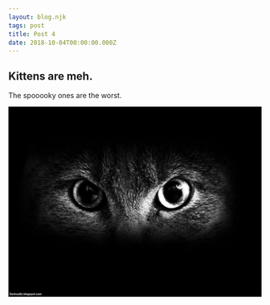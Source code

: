 ```yaml
---
layout: blog.njk
tags: post
title: Post 4
date: 2018-10-04T00:00:00.000Z
---
```


## Kittens are meh.

The spooooky ones are the worst.

![spooky kitty](/images/kitty-5.jpg)